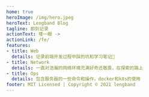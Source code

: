 ```yaml
---
home: true
heroImage: /img/hero.jpeg
heroText: Lengband Blog
tagline: 即刻记录
actionText: 喽一眼 ->
actionLink: /fe/
features:
- title: Web
  details: 记录前端开发过程中踩的坑和学习笔记📒
- title: Network
  details: 一直对浩瀚的网络环境充满好奇还敬畏，在探索的路上
- title: Ops
  details: 包含服务器的一些命令和操作，docker和k8s的使用
footer: MIT Licensed | Copyright © 2021 lengband
---
```

